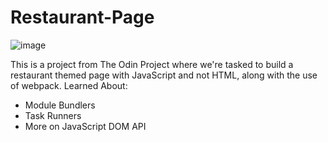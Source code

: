 # Restaurant-Page
![image](https://user-images.githubusercontent.com/71678062/164213259-269b0491-94d4-4411-aa61-373736a0b16c.png)

This is a project from The Odin Project where we're tasked to build a restaurant themed page with JavaScript and not HTML, along with the use of webpack.
Learned About:
* Module Bundlers
* Task Runners
* More on JavaScript DOM API
